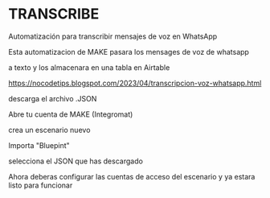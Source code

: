 # TRANSCRIBE
Automatización para transcribir mensajes de voz en WhatsApp

Esta automatizacion de MAKE pasara los mensages de voz de whatsapp

a texto y los almacenara en una tabla en Airtable

https://nocodetips.blogspot.com/2023/04/transcripcion-voz-whatsapp.html

descarga el archivo .JSON

Abre tu cuenta de MAKE (Integromat)

crea un escenario nuevo

Importa "Bluepint"

selecciona el JSON que has descargado

Ahora deberas configurar las cuentas de acceso del escenario y ya estara listo para funcionar
